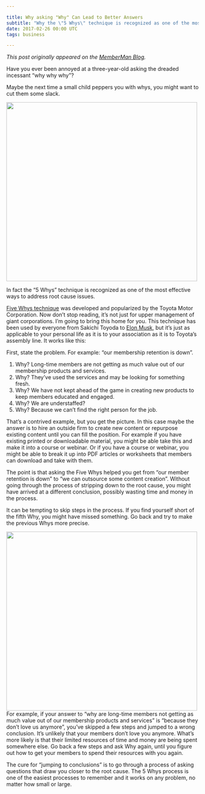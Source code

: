 ```yaml
---

title: Why asking "Why" Can Lead to Better Answers
subtitle: "Why the \"5 Whys\" technique is recognized as one of the most effective ways to address root cause issues."
date: 2017-02-26 00:00 UTC
tags: business

---
```



<em>This post originally appeared on the <a href="https://blog.memberman.com/asking-why-can-lead-to-better-questions-2059ba9ce145">MemberMan Blog</a>.</em>

Have you ever been annoyed at a three-year-old asking the dreaded incessant “why why why”?

Maybe the next time a small child peppers you with whys, you might want to cut them some slack.

<img class="alignleft size-full" src="./5-whys.png" alt="" width="500" height="469" /> 

<!-- <div class="caption"><a href="http://www.toyota-global.com/company/toyota_traditions/quality/mar_apr_2006.html">Toyota’s prototypical example of persistent enquiry.</a></div>
-->

In fact the “5 Whys” technique is recognized as one of the most effective ways to address root cause issues.

<a href="https://en.wikipedia.org/wiki/5_Whys">Five Whys technique</a> was developed and popularized by the Toyota Motor Corporation. Now don’t stop reading, it’s not just for upper management of giant corporations. I’m going to bring this home for you. This technique has been used by everyone from Sakichi Toyoda to <a href="https://medium.com/@padday/elon-musk-onions-and-the-5-why-s-3dc7c2ae9fcd#.trnyix2ql">Elon Musk</a>, but it’s just as applicable to your personal life as it is to your association as it is to Toyota’s assembly line. It works like this:

First, state the problem. For example: “our membership retention is down”.
<ol>
 	<li>Why? Long-time members are not getting as much value out of our membership products and services.</li>
 	<li>Why? They’ve used the services and may be looking for something fresh.</li>
 	<li>Why? We have not kept ahead of the game in creating new products to keep members educated and engaged.</li>
 	<li>Why? We are understaffed?</li>
 	<li>Why? Because we can’t find the right person for the job.</li>
</ol>
That’s a contrived example, but you get the picture. In this case maybe the answer is to hire an outside firm to create new content or repurpose existing content until you can fill the position. For example if you have existing printed or downloadable material, you might be able take this and make it into a course or webinar. Or if you have a course or webinar, you might be able to break it up into PDF articles or worksheets that members can download and take with them.

The point is that asking the Five Whys helped you get from “our member retention is down” to “we can outsource some content creation”. Without going through the process of stripping down to the root cause, you might have arrived at a different conclusion, possibly wasting time and money in the process.

It can be tempting to skip steps in the process. If you find yourself short of the fifth Why, you might have missed something. Go back and try to make the previous Whys more precise.

<img class="alignleft size-full" src="./Jump-to-Conclusions-mat.jpg" alt="" width="500" height="469" /> For example, if your answer to “why are long-time members not getting as much value out of our membership products and services” is “because they don’t love us anymore”, you’ve skipped a few steps and jumped to a wrong conclusion. It’s unlikely that your members don’t love you anymore. What’s more likely is that their limited resources of time and money are being spent somewhere else. Go back a few steps and ask Why again, until you figure out how to get your members to spend their resources with you again.

The cure for “jumping to conclusions” is to go through a process of asking questions that draw you closer to the root cause. The 5 Whys process is one of the easiest processes to remember and it works on any problem, no matter how small or large.



